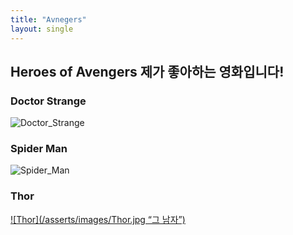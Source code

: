 ```yaml
---
title: "Avnegers"
layout: single
---
```


Heroes of Avengers
제가 좋아하는 영화입니다!
---
### Doctor Strange
![Doctor_Strange](/asserts/images/Doctor-Strange-poster-5.png)

### Spider Man
![Spider_Man][Spider]

[Spider]: https://static.wikia.nocookie.net/marvelcinematicuniverse/images/b/b0/Spider-Man_FFH_Profile.jpg/revision/latest/scale-to-width-down/341?cb=20190917181733

### Thor
[![Thor](/asserts/images/Thor.jpg “그 남자”)](https://static.wikia.nocookie.net/marvelcinematicuniverse/images/1/13/Thor-EndgameProfile.jpg/revision/latest/scale-to-width-down/350?cb=20190423174911)
